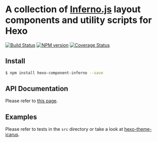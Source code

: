 # A collection of [Inferno.js](https://infernojs.org/) layout components and utility scripts for Hexo 

[![Build Status](https://github.com/ppoffice/hexo-component-inferno/workflows/Test/badge.svg?branch=master)](https://github.com/ppoffice/hexo-component-inferno/actions)
[![NPM version](https://badge.fury.io/js/hexo-component-inferno.svg)](https://www.npmjs.com/package/hexo-component-inferno)
[![Coverage Status](https://img.shields.io/coveralls/ppoffice/hexo-component-inferno.svg)](https://coveralls.io/r/ppoffice/hexo-component-inferno?branch=master)

## Install

```sh
$ npm install hexo-component-inferno --save
```

## API Documentation

Please refer to [this page](https://ppoffice.github.io/hexo-component-inferno/).

## Examples

Please refer to tests in the `src` directory or take a look at [hexo-theme-icarus](https://github.com/ppoffice/hexo-theme-icarus).
